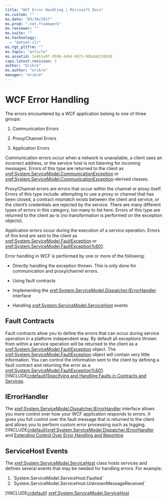 ```yaml
---
title: "WCF Error Handling | Microsoft Docs"
ms.custom: ""
ms.date: "03/30/2017"
ms.prod: ".net-framework"
ms.reviewer: ""
ms.suite: ""
ms.technology: 
  - "dotnet-clr"
ms.tgt_pltfrm: ""
ms.topic: "article"
ms.assetid: 1e4b1e0f-9598-449d-9d73-90bda62305b8
caps.latest.revision: 3
author: "Erikre"
ms.author: "erikre"
manager: "erikre"
---
```

# WCF Error Handling
The errors encountered by a WCF application belong to one of three groups:  
  
1.  Communication Errors  
  
2.  Proxy/Channel Errors  
  
3.  Application Errors  
  
 Communication errors occur when a network is unavailable, a client uses an incorrect address, or the service host is not listening for incoming messages. Errors of this type are returned to the client as <xref:System.ServiceModel.CommunicationException> or <xref:System.ServiceModel.CommunicationException>-derived classes.  
  
 Proxy/Channel errors are errors that occur within the channel or proxy itself. Errors of this type include: attempting to use a proxy or channel that has been closed, a contract mismatch exists between the client and service, or the client’s credentials are rejected by the service. There are many different types of errors in this category, too many to list here. Errors of this type are returned to the client as-is (no transformation is performed on the exception objects).  
  
 Application errors occur during the execution of a service operation. Errors of this kind are sent to the client as <xref:System.ServiceModel.FaultException> or <xref:System.ServiceModel.FaultException%601>.  
  
 Error handling in WCF is performed by one or more of the following:  
  
-   Directly handling the exception thrown. This is only done for communication and proxy/channel errors.  
  
-   Using fault contracts  
  
-   Implementing the <xref:System.ServiceModel.Dispatcher.IErrorHandler> interface  
  
-   Handling <xref:System.ServiceModel.ServiceHost> events  
  
## Fault Contracts  
 Fault contracts allow you to define the errors that can occur during service operation in a platform independent way. By default all exceptions thrown from within a service operation will be returned to the client as a <xref:System.ServiceModel.FaultException> object. The <xref:System.ServiceModel.FaultException> object will contain very little information. You can control the information sent to the client by defining a fault contract and returning the error as a <xref:System.ServiceModel.FaultException%601>. [!INCLUDE[crdefault](../../../includes/crdefault-md.md)][Specifying and Handling Faults in Contracts and Services](../../../docs/framework/wcf/specifying-and-handling-faults-in-contracts-and-services.md).  
  
## IErrorHandler  
 The <xref:System.ServiceModel.Dispatcher.IErrorHandler> interface allows you more control over how your WCF application responds to errors.  It gives you full control over the fault message that is returned to the client and allows you to perform custom error processing such as logging.  [!INCLUDE[crdefault](../../../includes/crdefault-md.md)]<xref:System.ServiceModel.Dispatcher.IErrorHandler> and [Extending Control Over Error Handling and Reporting](../../../docs/framework/wcf/samples/extending-control-over-error-handling-and-reporting.md)  
  
## ServiceHost Events  
 The <xref:System.ServiceModel.ServiceHost> class hosts services and defines several events that may be needed for handling errors. For example:  
  
1.  <!--zz <xref:System.ServiceModel.ServiceHost.Faulted>-->  `System.ServiceModel.ServiceHost.Faulted`
  
2. <!--zz  <xref:System.ServiceModel.ServiceHost.UnknownMessageReceived>  --> `System.ServiceModel.ServiceHost.UnknownMessageReceived`
  
 [!INCLUDE[crdefault](../../../includes/crdefault-md.md)] <xref:System.ServiceModel.ServiceHost>